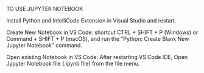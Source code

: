 TO USE JUPYTER NOTEBOOK

Install Python and IntelliCode Extension in Visual Studio and restart.

Create New Notebook in VS Code: shortcut CTRL + SHIFT + P (Windows) or Command + SHIFT + P (macOS), and run the “Python: Create Blank New Jupyter Notebook” command.

Open existing Notebook in VS Code: After restarting VS Code IDE, Open Jypyter Notebook file (.ipynb file) from the file menu.
